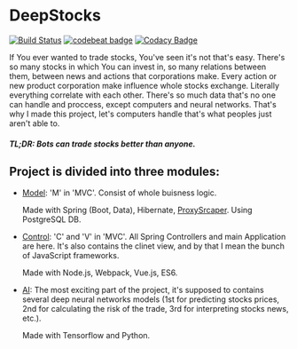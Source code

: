 DeepStocks
===
[![Build Status](https://travis-ci.org/PartTimeHackerman/DeepStocks.svg?branch=master)](https://travis-ci.org/PartTimeHackerman/DeepStocks)
[![codebeat badge](https://codebeat.co/badges/a7606e11-8238-493e-83b8-146a0e10544e)](https://codebeat.co/projects/github-com-parttimehackerman-deepstocks-master)
[![Codacy Badge](https://api.codacy.com/project/badge/Grade/8c9fe09382944275bc9e75bc919e0431)](https://www.codacy.com/app/kuriozalnie/DeepStocks?utm_source=github.com&amp;utm_medium=referral&amp;utm_content=PartTimeHackerman/DeepStocks&amp;utm_campaign=Badge_Grade)

If You ever wanted to trade stocks, You've seen it's not that's easy. There's so many stocks in which You can invest in, so many relations between them, between news and actions that corporations make.
Every action or new product corporation make influence whole stocks exchange.
Literally everything correlate with each other.
There's so much data that's no one can handle and proccess, except computers and neural networks.
That's why I made this project, let's computers handle that's what peoples just aren't able to.
##### TL;DR: Bots can trade stocks better than anyone.


## Project is divided into three modules:
- [Model]: 'M' in 'MVC'. Consist of whole buisness logic.

    Made with Spring (Boot, Data), Hibernate, [ProxySrcaper]. Using PostgreSQL DB.
- [Control]: 'C' and 'V' in 'MVC'. All Spring Controllers and main Application are here.
It's also contains the clinet view, and by that I mean the bunch of JavaScript frameworks.

    Made with Node.js, Webpack, Vue.js, ES6.
- [AI]: The most exciting part of the project, it's supposed to contains several deep neural networks models (1st for predicting stocks prices, 2nd for calculating the risk of the trade, 3rd for interpreting stocks news, etc.).

    Made with Tensorflow and Python.

    [Model]: <https://github.com/PartTimeHackerman/DeepStocks/tree/master/Model>
    [Control]: <https://github.com/PartTimeHackerman/DeepStocks/tree/master/Control>
    [AI]: <https://github.com/PartTimeHackerman/DeepStocks/tree/master/AI>
    [ProxySrcaper]: <https://github.com/PartTimeHackerman/ProxyScraper>